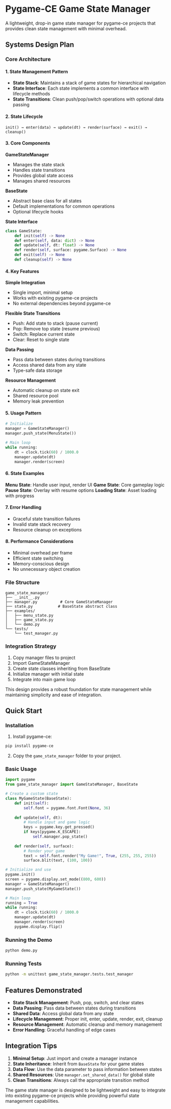 # Pygame-CE Game State Manager

A lightweight, drop-in game state manager for pygame-ce projects that provides clean state management with minimal overhead.

## Systems Design Plan

### Core Architecture

#### 1. State Management Pattern
- **State Stack**: Maintains a stack of game states for hierarchical navigation
- **State Interface**: Each state implements a common interface with lifecycle methods
- **State Transitions**: Clean push/pop/switch operations with optional data passing

#### 2. State Lifecycle
```
init() → enter(data) → update(dt) → render(surface) → exit() → cleanup()
```

#### 3. Core Components

**GameStateManager**
- Manages the state stack
- Handles state transitions
- Provides global state access
- Manages shared resources

**BaseState**
- Abstract base class for all states
- Default implementations for common operations
- Optional lifecycle hooks

**State Interface**
```python
class GameState:
    def init(self) -> None
    def enter(self, data: dict) -> None
    def update(self, dt: float) -> None
    def render(self, surface: pygame.Surface) -> None
    def exit(self) -> None
    def cleanup(self) -> None
```

#### 4. Key Features

**Simple Integration**
- Single import, minimal setup
- Works with existing pygame-ce projects
- No external dependencies beyond pygame-ce

**Flexible State Transitions**
- Push: Add state to stack (pause current)
- Pop: Remove top state (resume previous)
- Switch: Replace current state
- Clear: Reset to single state

**Data Passing**
- Pass data between states during transitions
- Access shared data from any state
- Type-safe data storage

**Resource Management**
- Automatic cleanup on state exit
- Shared resource pool
- Memory leak prevention

#### 5. Usage Pattern

```python
# Initialize
manager = GameStateManager()
manager.push_state(MenuState())

# Main loop
while running:
    dt = clock.tick(60) / 1000.0
    manager.update(dt)
    manager.render(screen)
```

#### 6. State Examples

**Menu State**: Handle user input, render UI
**Game State**: Core gameplay logic
**Pause State**: Overlay with resume options
**Loading State**: Asset loading with progress

#### 7. Error Handling
- Graceful state transition failures
- Invalid state stack recovery
- Resource cleanup on exceptions

#### 8. Performance Considerations
- Minimal overhead per frame
- Efficient state switching
- Memory-conscious design
- No unnecessary object creation

### File Structure
```
game_state_manager/
├── __init__.py
├── manager.py          # Core GameStateManager
├── state.py           # BaseState abstract class
├── examples/
│   ├── menu_state.py
│   ├── game_state.py
│   └── demo.py
└── tests/
    └── test_manager.py
```

### Integration Strategy
1. Copy manager files to project
2. Import GameStateManager
3. Create state classes inheriting from BaseState
4. Initialize manager with initial state
5. Integrate into main game loop

This design provides a robust foundation for state management while maintaining simplicity and ease of integration.

## Quick Start

### Installation

1. Install pygame-ce:
```bash
pip install pygame-ce
```

2. Copy the `game_state_manager` folder to your project.

### Basic Usage

```python
import pygame
from game_state_manager import GameStateManager, BaseState

# Create a custom state
class MyGameState(BaseState):
    def init(self):
        self.font = pygame.font.Font(None, 36)
    
    def update(self, dt):
        # Handle input and game logic
        keys = pygame.key.get_pressed()
        if keys[pygame.K_ESCAPE]:
            self.manager.pop_state()
    
    def render(self, surface):
        # Render your game
        text = self.font.render("My Game!", True, (255, 255, 255))
        surface.blit(text, (100, 100))

# Initialize and use
pygame.init()
screen = pygame.display.set_mode((800, 600))
manager = GameStateManager()
manager.push_state(MyGameState())

# Main loop
running = True
while running:
    dt = clock.tick(60) / 1000.0
    manager.update(dt)
    manager.render(screen)
    pygame.display.flip()
```

### Running the Demo

```bash
python demo.py
```

### Running Tests

```bash
python -m unittest game_state_manager.tests.test_manager
```

## Features Demonstrated

- **State Stack Management**: Push, pop, switch, and clear states
- **Data Passing**: Pass data between states during transitions
- **Shared Data**: Access global data from any state
- **Lifecycle Management**: Proper init, enter, update, render, exit, cleanup
- **Resource Management**: Automatic cleanup and memory management
- **Error Handling**: Graceful handling of edge cases

## Integration Tips

1. **Minimal Setup**: Just import and create a manager instance
2. **State Inheritance**: Inherit from `BaseState` for your game states
3. **Data Flow**: Use the data parameter to pass information between states
4. **Shared Resources**: Use `manager.set_shared_data()` for global state
5. **Clean Transitions**: Always call the appropriate transition method

The game state manager is designed to be lightweight and easy to integrate into existing pygame-ce projects while providing powerful state management capabilities. 